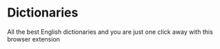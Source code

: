# Dictionaries
All the best English dictionaries and you are just one click away with this browser extension
